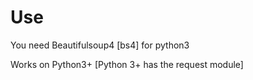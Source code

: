 # Use

You need Beautifulsoup4 [bs4] for python3

Works on Python3+ [Python 3+ has the request module]
